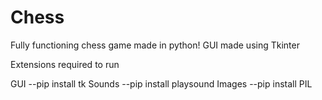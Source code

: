# Chess
Fully functioning chess game made in python! GUI made using Tkinter

Extensions required to run

GUI
--pip install tk
Sounds
--pip install playsound
Images
--pip install PIL

